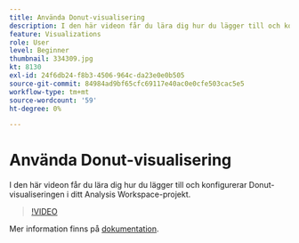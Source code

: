 ```yaml
---
title: Använda Donut-visualisering
description: I den här videon får du lära dig hur du lägger till och konfigurerar Donut-visualiseringen i ditt Analysis Workspace-projekt.
feature: Visualizations
role: User
level: Beginner
thumbnail: 334309.jpg
kt: 8130
exl-id: 24f6db24-f8b3-4506-964c-da23e0e0b505
source-git-commit: 84984ad9bf65cfc69117e40ac0e0cfe503cac5e5
workflow-type: tm+mt
source-wordcount: '59'
ht-degree: 0%

---
```


# Använda Donut-visualisering

I den här videon får du lära dig hur du lägger till och konfigurerar Donut-visualiseringen i ditt Analysis Workspace-projekt.

>[!VIDEO](https://video.tv.adobe.com/v/334309/?quality=12&learn=on)

Mer information finns på [dokumentation](https://experienceleague.adobe.com/docs/analytics/analyze/analysis-workspace/visualizations/donut.html?lang=en).
